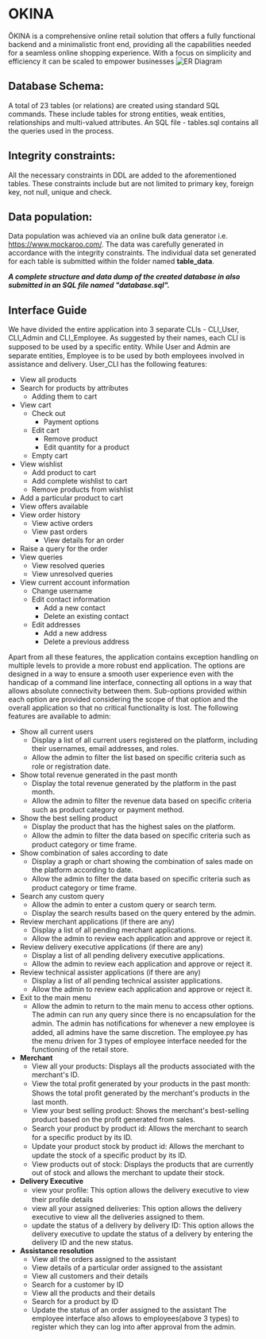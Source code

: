 # OKINA

ŌKINA is a comprehensive online retail solution that offers a fully functional backend and a minimalistic front end, providing all the capabilities needed for a seamless online shopping experience. With a focus on simplicity and efficiency it can be scaled to empower businesses
![ER Diagram](./ŌKINA.png)

## Database Schema:
A total of 23 tables (or relations) are created using standard SQL
commands. These include tables for strong entities, weak entities,
relationships and multi-valued attributes. An SQL file - tables.sql contains
all the queries used in the process.

## Integrity constraints:
All the necessary constraints in DDL are added to the aforementioned
tables. These constraints include but are not limited to primary key, foreign
key, not null, unique and check.

## Data population:
Data population was achieved via an online bulk data generator i.e.
https://www.mockaroo.com/.
The data was carefully generated in accordance with the integrity
constraints.
The individual data set generated for each table is submitted within the
folder named **table_data**.

***A complete structure and data dump of the created database in also
submitted in an SQL file named **"database.sql"**.***

## **Interface Guide**
We have divided the entire application into 3 separate CLIs - CLI_User, CLI_Admin and
CLI_Employee.
As suggested by their names, each CLI is supposed to be used by a speciﬁc entity.
While User and Admin are separate entities, Employee is to be used by both employees
involved in assistance and delivery.
User_CLI has the following features:
- View all products
- Search for products by attributes
    - Adding them to cart
- View cart
    - Check out
        - Payment options
    - Edit cart
        - Remove product
        - Edit quantity for a product
    - Empty cart
- View wishlist
    - Add product to cart
    - Add complete wishlist to cart
    - Remove products from wishlist
- Add a particular product to cart
- View offers available
- View order history
    - View active orders
    - View past orders
        - View details for an order
- Raise a query for the order
- View queries
    - View resolved queries
    - View unresolved queries
- View current account information
    - Change username
    - Edit contact information
        - Add a new contact
        - Delete an existing contact
    - Edit addresses
        - Add a new address
        - Delete a previous address

Apart from all these features, the application contains exception handling on multiple
levels to provide a more robust end application.
The options are designed in a way to ensure a smooth user experience even with the
handicap of a command line interface, connecting all options in a way that allows absolute
connectivity between them. Sub-options provided within each option are provided considering
the scope of that option and the overall application so that no critical functionality is lost.
The following features are available to admin:
- Show all current users
    - Display a list of all current users registered on the platform, including their
usernames, email addresses, and roles.
    - Allow the admin to ﬁlter the list based on speciﬁc criteria such as role or registration
date.
- Show total revenue generated in the past month
    - Display the total revenue generated by the platform in the past month.
    - Allow the admin to ﬁlter the revenue data based on speciﬁc criteria such as product
category or payment method.
- Show the best selling product
    - Display the product that has the highest sales on the platform.
    - Allow the admin to ﬁlter the data based on speciﬁc criteria such as product category
or time frame.
- Show combination of sales according to date
    - Display a graph or chart showing the combination of sales made on the platform
according to date.
    - Allow the admin to ﬁlter the data based on speciﬁc criteria such as product category
or time frame.
- Search any custom query
    - Allow the admin to enter a custom query or search term.
    - Display the search results based on the query entered by the admin.
- Review merchant applications (if there are any)
    - Display a list of all pending merchant applications.
    - Allow the admin to review each application and approve or reject it.
- Review delivery executive applications (if there are any)
    - Display a list of all pending delivery executive applications.
    - Allow the admin to review each application and approve or reject it.
- Review technical assister applications (if there are any)
    - Display a list of all pending technical assister applications.
    - Allow the admin to review each application and approve or reject it.
- Exit to the main menu
    - Allow the admin to return to the main menu to access other options.
The admin can run any query since there is no encapsulation for the admin. The admin has
notiﬁcations for whenever a new employee is added, all admins have the same discretion.
The employee.py has the menu driven for 3 types of employee interface needed for the
functioning of the retail store.
- **Merchant**
    - View all your products: Displays all the products associated with the merchant's ID.
    - View the total proﬁt generated by your products in the past month: Shows the total proﬁt
generated by the merchant's products in the last month.
    - View your best selling product: Shows the merchant's best-selling product based on the
proﬁt generated from sales.
    - Search your product by product id: Allows the merchant to search for a speciﬁc product
by its ID.
    - Update your product stock by product id: Allows the merchant to update the stock of a
speciﬁc product by its ID.
    - View products out of stock: Displays the products that are currently out of stock and
allows the merchant to update their stock.
- **Delivery Executive**
    - view your proﬁle: This option allows the delivery executive to view their proﬁle details
    - view all your assigned deliveries: This option allows the delivery executive to view all the
deliveries assigned to them.
    - update the status of a delivery by delivery ID: This option allows the delivery executive to
update the status of a delivery by entering the delivery ID and the new status.
- **Assistance resolution**
    - View all the orders assigned to the assistant
    - View details of a particular order assigned to the assistant
    - View all customers and their details
    - Search for a customer by ID
    - View all the products and their details
    - Search for a product by ID
    - Update the status of an order assigned to the assistant
The employee interface also allows to employees(above 3 types) to register which they can log
into after approval from the admin.